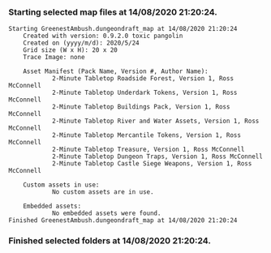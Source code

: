 ### Starting selected map files at 14/08/2020 21:20:24.

    Starting GreenestAmbush.dungeondraft_map at 14/08/2020 21:20:24
        Created with version: 0.9.2.0 toxic pangolin
        Created on (yyyy/m/d): 2020/5/24
        Grid size (W x H): 20 x 20
        Trace Image: none

        Asset Manifest (Pack Name, Version #, Author Name):
                2-Minute Tabletop Roadside Forest, Version 1, Ross McConnell
                2-Minute Tabletop Underdark Tokens, Version 1, Ross McConnell
                2-Minute Tabletop Buildings Pack, Version 1, Ross McConnell
                2-Minute Tabletop River and Water Assets, Version 1, Ross McConnell
                2-Minute Tabletop Mercantile Tokens, Version 1, Ross McConnell
                2-Minute Tabletop Treasure, Version 1, Ross McConnell
                2-Minute Tabletop Dungeon Traps, Version 1, Ross McConnell
                2-Minute Tabletop Castle Siege Weapons, Version 1, Ross McConnell

        Custom assets in use:
                No custom assets are in use.

        Embedded assets:
                No embedded assets were found.
    Finished GreenestAmbush.dungeondraft_map at 14/08/2020 21:20:24

### Finished selected folders at 14/08/2020 21:20:24.
